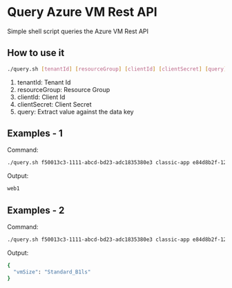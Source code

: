 # Query Azure VM Rest API

Simple shell script queries the Azure VM Rest API

## How to use it

```bash
./query.sh [tenantId] [resourceGroup] [clientId] [clientSecret] [query]
```

1. tenantId: Tenant Id
2. resourceGroup: Resource Group
3. clientId: Client Id
4. clientSecret: Client Secret
5. query: Extract value against the data key

## Examples - 1

Command:

```bash
./query.sh f50013c3-1111-abcd-bd23-adc1835380e3 classic-app e84d8b2f-1234-4392-sdfg-e4e70def21ed p-6NjWKxxxxxxxx731S-s~.9hzL_i584JJOPH name
```

Output:

```bash
web1
```

## Examples - 2

Command:

```bash
./query.sh f50013c3-1111-abcd-bd23-adc1835380e3 classic-app e84d8b2f-1234-4392-sdfg-e4e70def21ed p-6NjWKxxxxxxxx731S-s~.9hzL_i584JJOPH properties.hardwareProfile
```

Output:

```bash
{
  "vmSize": "Standard_B1ls"
}
```